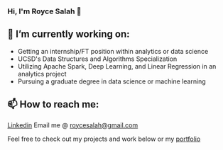 ### Hi, I'm Royce Salah 👋

## 🔭 I’m currently working on:

- Getting an internship/FT position within analytics or data science
- UCSD's Data Structures and Algorithms Specialization
- Utilizing Apache Spark, Deep Learning, and Linear Regression in an analytics project
- Pursuing a graduate degree in data science or machine learning

## 📫 How to reach me:

[Linkedin](https://www.linkedin.com/in/roycesalah/)
Email me @ roycesalah@gmail.com

Feel free to check out my projects and work below or my [portfolio](https://roycesalah.github.io)

